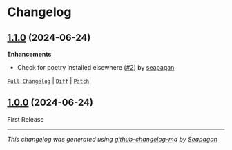 # Changelog

## [1.1.0](https://github.com/seapagan/check-yanked-packages/releases/tag/1.1.0) (2024-06-24)

**Enhancements**

- Check for  poetry installed elsewhere ([#2](https://github.com/seapagan/check-yanked-packages/pull/2)) by [seapagan](https://github.com/seapagan)

[`Full Changelog`](https://github.com/seapagan/check-yanked-packages/compare/1.0.0...1.1.0) | [`Diff`](https://github.com/seapagan/check-yanked-packages/compare/1.0.0...1.1.0.diff) | [`Patch`](https://github.com/seapagan/check-yanked-packages/compare/1.0.0...1.1.0.patch)

## [1.0.0](https://github.com/seapagan/check-yanked-packages/releases/tag/1.0.0) (2024-06-24)

First Release

---
*This changelog was generated using [github-changelog-md](http://changelog.seapagan.net/) by [Seapagan](https://github.com/seapagan)*
